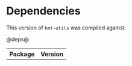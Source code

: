 # Dependencies #


This version of `hmt-utils` was compiled against:

<table>
<tr><th>Package</th><th>Version</th></tr>
@deps@	
</table>